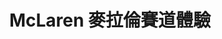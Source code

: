 ---
title: 'McLaren 麥拉倫賽道體驗'
type: '活動硬體執行'
pictures: '["https://raw.githubusercontent.com/chyushya/cms-content/main/content/resources/images/1651242261215-1024-640-1.jpg"]'
---
